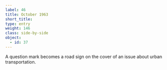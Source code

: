 ```yaml
---
label: 46
title: October 1963
short_title:
type: entry
weight: 146
class: side-by-side
object:
  - id: 37
---
```


A question mark becomes a road sign on the cover of an issue about urban transportation.
